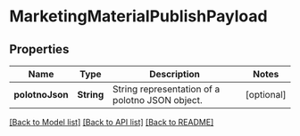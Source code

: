 # MarketingMaterialPublishPayload

## Properties
Name | Type | Description | Notes
------------ | ------------- | ------------- | -------------
**polotnoJson** | **String** | String representation of a polotno JSON object. | [optional] 

[[Back to Model list]](../README.md#documentation-for-models) [[Back to API list]](../README.md#documentation-for-api-endpoints) [[Back to README]](../README.md)


